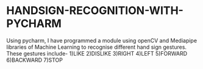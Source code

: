 # HANDSIGN-RECOGNITION-WITH-PYCHARM
Using pycharm, I have programmed a module using openCV and Mediapipe libraries of Machine Learning to recognise different hand sign gestures.
These gestures include-
                       1)LIKE
                       2)DISLIKE
                       3)RIGHT
                       4)LEFT
                       5)FORWARD
                       6)BACKWARD
                       7)STOP
